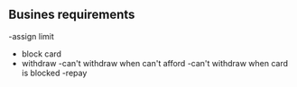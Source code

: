 Busines requirements
---------------

-assign limit
- block card
- withdraw
    -can't withdraw when can't afford
    -can't withdraw when card is blocked
-repay